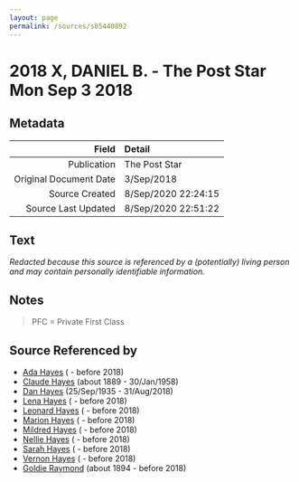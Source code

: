 ```yaml
---
layout: page
permalink: /sources/s85440892
---
```


# 2018 X, DANIEL B. - The Post Star Mon Sep 3 2018

## Metadata
Field | Detail
---:|:---
Publication | The Post Star
Original Document Date | 3/Sep/2018
Source Created | 8/Sep/2020 22:24:15
Source Last Updated | 8/Sep/2020 22:51:22

## Text

_Redacted because this source is referenced by a (potentially) living person and may contain personally identifiable information._

## Notes

> PFC = Private First Class
>


## Source Referenced by

* [Ada Hayes](../people/@80079834@-ada-hayes-b-d2018.md) ( - before 2018)
* [Claude Hayes](../people/@99088640@-claude-hayes-b1889-d1958-1-30.md) (about 1889 - 30/Jan/1958)
* [Dan Hayes](../people/@76918782@-dan-hayes-b1935-9-25-d2018-8-31.md) (25/Sep/1935 - 31/Aug/2018)
* [Lena Hayes](../people/@80081989@-lena-hayes-b-d2018.md) ( - before 2018)
* [Leonard Hayes](../people/@36021443@-leonard-hayes-b-d2018.md) ( - before 2018)
* [Marion Hayes](../people/@15147548@-marion-hayes-b-d2018.md) ( - before 2018)
* [Mildred Hayes](../people/@57477342@-mildred-hayes-b-d2018.md) ( - before 2018)
* [Nellie Hayes](../people/@5410300@-nellie-hayes-b-d2018.md) ( - before 2018)
* [Sarah Hayes](../people/@32431312@-sarah-hayes-b-d2018.md) ( - before 2018)
* [Vernon Hayes](../people/@31599970@-vernon-hayes-b-d2018.md) ( - before 2018)
* [Goldie Raymond](../people/@2876469@-goldie-raymond-b1894-d2018.md) (about 1894 - before 2018)
